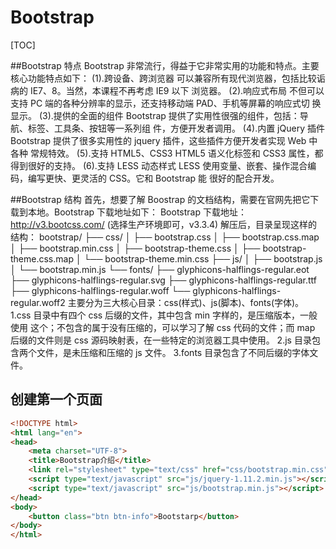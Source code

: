 # Bootstrap

[TOC]



##Bootstrap 特点
Bootstrap 非常流行，得益于它非常实用的功能和特点。主要核心功能特点如下：
(1).跨设备、跨浏览器
可以兼容所有现代浏览器，包括比较诟病的 IE7、8。当然，本课程不再考虑 IE9 以下
浏览器。
(2).响应式布局
不但可以支持 PC 端的各种分辨率的显示，还支持移动端 PAD、手机等屏幕的响应式切
换显示。
(3).提供的全面的组件
Bootstrap 提供了实用性很强的组件，包括：导航、标签、工具条、按钮等一系列组
件，方便开发者调用。
(4).内置 jQuery 插件
Bootstrap 提供了很多实用性的 jquery 插件，这些插件方便开发者实现 Web 中各种
常规特效。
(5).支持 HTML5、CSS3
HTML5 语义化标签和 CSS3 属性，都得到很好的支持。
(6).支持 LESS 动态样式
LESS 使用变量、嵌套、操作混合编码，编写更快、更灵活的 CSS。它和 Bootstrap 能
很好的配合开发。 

##Bootstrap 结构
首先，想要了解 Boostrap 的文档结构，需要在官网先把它下载到本地。Bootstrap
下载地址如下：
Bootstrap 下载地址：http://v3.bootcss.com/ (选择生产环境即可，v3.3.4)
解压后，目录呈现这样的结构：
bootstrap/
├── css/
│ ├── bootstrap.css
│ ├── bootstrap.css.map
│ ├── bootstrap.min.css
│ ├── bootstrap-theme.css
│ ├── bootstrap-theme.css.map
│ └── bootstrap-theme.min.css
├── js/
│ ├── bootstrap.js
│ └── bootstrap.min.js
└── fonts/
├── glyphicons-halflings-regular.eot
├── glyphicons-halflings-regular.svg
├── glyphicons-halflings-regular.ttf
├── glyphicons-halflings-regular.woff
└── glyphicons-halflings-regular.woff2
主要分为三大核心目录：css(样式)、js(脚本)、fonts(字体)。
1.css 目录中有四个 css 后缀的文件，其中包含 min 字样的，是压缩版本，一般使用
这个；不包含的属于没有压缩的，可以学习了解 css 代码的文件；而 map 后缀的文件则是
css 源码映射表，在一些特定的浏览器工具中使用。
2.js 目录包含两个文件，是未压缩和压缩的 js 文件。
3.fonts 目录包含了不同后缀的字体文件。

## 创建第一个页面 

```html
<!DOCTYPE html>
<html lang="en">
<head>
	<meta charset="UTF-8">
	<title>Bootstrap介绍</title>
	<link rel="stylesheet" type="text/css" href="css/bootstrap.min.css">
	<script type="text/javascript" src="js/jquery-1.11.2.min.js"></script>
	<script type="text/javascript" src="js/bootstrap.min.js"></script>
</head>
<body>
	<button class="btn btn-info">Bootstarp</button>	
</body>
</html>
```

